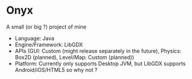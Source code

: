 # Onyx
A small (or big ?) project of mine
* Language: Java
* Engine/Framework: LibGDX
* APIs (GUI: Custom (might release separately in the future), Physics: Box2D (planned), Level/Map: Custom (planned))
* Platform: Currently only supports Desktop JVM, but LibGDX supports Android/iOS/HTML5 so why not ?

